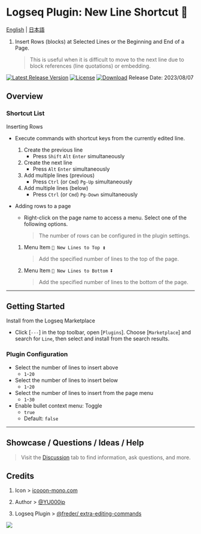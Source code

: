 # Logseq Plugin: New Line Shortcut 🦢

[English](https://github.com/YU000jp/logseq-plugin-blank-line) | [日本語](https://github.com/YU000jp/logseq-plugin-blank-line/blob/main/readme.ja.md)

1. Insert Rows (blocks) at Selected Lines or the Beginning and End of a Page.
   > This is useful when it is difficult to move to the next line due to block references (line quotations) or embedding.

[![Latest Release Version](https://img.shields.io/github/v/release/YU000jp/logseq-plugin-blank-line)](https://github.com/YU000jp/logseq-plugin-blank-line/releases)
[![License](https://img.shields.io/github/license/YU000jp/logseq-plugin-blank-line?color=blue)](https://github.com/YU000jp/logseq-plugin-blank-line/LICENSE)
[![Download](https://img.shields.io/github/downloads/YU000jp/logseq-plugin-blank-line/total.svg)](https://github.com/YU000jp/logseq-plugin-blank-line/releases)
Release Date: 2023/08/07

## Overview

### Shortcut List

Inserting Rows
  - Execute commands with shortcut keys from the currently edited line.
    1. Create the previous line
       - Press `Shift` `Alt` `Enter` simultaneously
    1. Create the next line
       - Press `Alt` `Enter` simultaneously
    2. Add multiple lines (previous)
       - Press `Ctrl` (or `Cmd`) `Pg-Up` simultaneously
    3. Add multiple lines (below)
       - Press `Ctrl` (or `Cmd`) `Pg-Down` simultaneously

  - Adding rows to a page
    - Right-click on the page name to access a menu. Select one of the following options.
       > The number of rows can be configured in the plugin settings.
    1. Menu Item `🦢 New Lines to Top ⏫`
        > Add the specified number of lines to the top of the page.
    2. Menu Item `🦢 New Lines to Bottom ⏬`
        > Add the specified number of lines to the bottom of the page.

---

## Getting Started

Install from the Logseq Marketplace

   - Click [`---`] in the top toolbar, open [`Plugins`]. Choose [`Marketplace`] and search for `Line`, then select and install from the search results.

### Plugin Configuration

- Select the number of lines to insert above
  - `1`-`20`
- Select the number of lines to insert below
  - `1`-`20`
- Select the number of lines to insert from the page menu
  - `1`-`30`
- Enable bullet context menu: Toggle
  - `true`
  - Default: `false`

---

## Showcase / Questions / Ideas / Help

> Visit the [Discussion](https://github.com/YU000jp/logseq-plugin-blank-line/discussions) tab to find information, ask questions, and more.

## Credits

1. Icon > [icooon-mono.com](https://icooon-mono.com/14658-%e3%82%b9%e3%83%af%e3%83%b3%e3%83%9c%e3%83%bc%e3%83%88%e3%81%ae%e7%84%a1%e6%96%99%e3%82%a4%e3%83%a9%e3%82%b9%e3%83%883/)

1. Author > [@YU000jp](https://github.com/YU000jp)

1. Logseq Plugin > [@freder/ extra-editing-commands](https://github.com/freder/logseq-plugin-extra-editing-commands)

<a href="https://www.buymeacoffee.com/yu000japan"><img src="https://img.buymeacoffee.com/button-api/?text=Buy me a pizza&emoji=🍕&slug=yu000japan&button_colour=FFDD00&font_colour=000000&font_family=Poppins&outline_colour=000000&coffee_colour=ffffff" /></a>
